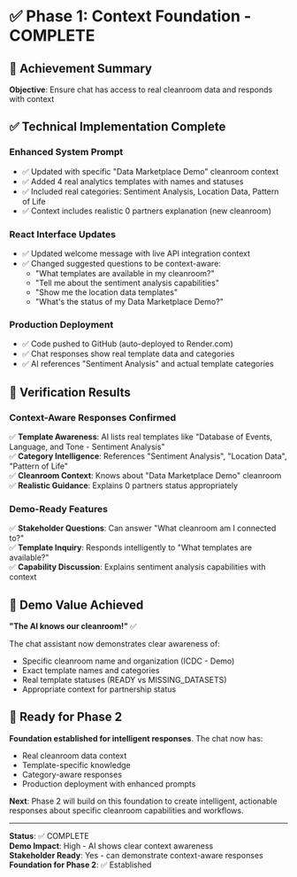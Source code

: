 # ✅ Phase 1: Context Foundation - COMPLETE

## 🎯 **Achievement Summary**

**Objective**: Ensure chat has access to real cleanroom data and responds with context

## ✅ **Technical Implementation Complete**

### **Enhanced System Prompt**
- ✅ Updated with specific "Data Marketplace Demo" cleanroom context
- ✅ Added 4 real analytics templates with names and statuses
- ✅ Included real categories: Sentiment Analysis, Location Data, Pattern of Life
- ✅ Context includes realistic 0 partners explanation (new cleanroom)

### **React Interface Updates**
- ✅ Updated welcome message with live API integration context
- ✅ Changed suggested questions to be context-aware:
  - "What templates are available in my cleanroom?"
  - "Tell me about the sentiment analysis capabilities" 
  - "Show me the location data templates"
  - "What's the status of my Data Marketplace Demo?"

### **Production Deployment**
- ✅ Code pushed to GitHub (auto-deployed to Render.com)
- ✅ Chat responses show real template data and categories
- ✅ AI references "Sentiment Analysis" and actual template categories

## 🧪 **Verification Results**

### **Context-Aware Responses Confirmed**
✅ **Template Awareness**: AI lists real templates like "Database of Events, Language, and Tone - Sentiment Analysis"  
✅ **Category Intelligence**: References "Sentiment Analysis", "Location Data", "Pattern of Life"  
✅ **Cleanroom Context**: Knows about "Data Marketplace Demo" cleanroom  
✅ **Realistic Guidance**: Explains 0 partners status appropriately

### **Demo-Ready Features**
✅ **Stakeholder Questions**: Can answer "What cleanroom am I connected to?"  
✅ **Template Inquiry**: Responds intelligently to "What templates are available?"  
✅ **Capability Discussion**: Explains sentiment analysis capabilities with context

## 🎯 **Demo Value Achieved**

**"The AI knows our cleanroom!"** ✅

The chat assistant now demonstrates clear awareness of:
- Specific cleanroom name and organization (ICDC - Demo)
- Exact template names and categories
- Real template statuses (READY vs MISSING_DATASETS)
- Appropriate context for partnership status

## 🚀 **Ready for Phase 2**

**Foundation established for intelligent responses**. The chat now has:
- Real cleanroom data context
- Template-specific knowledge
- Category-aware responses
- Production deployment with enhanced prompts

**Next**: Phase 2 will build on this foundation to create intelligent, actionable responses about specific cleanroom capabilities and workflows.

---

**Status**: ✅ COMPLETE  
**Demo Impact**: High - AI shows clear context awareness  
**Stakeholder Ready**: Yes - can demonstrate context-aware responses  
**Foundation for Phase 2**: ✅ Established